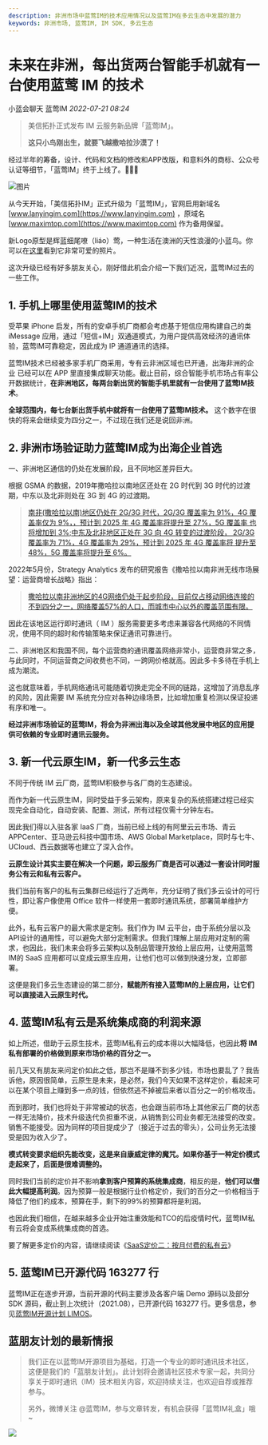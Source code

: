 ```yaml
---
description: 非洲市场中蓝莺IM的技术应用情况以及蓝莺IM在多云生态中发展的潜力
keywords: 非洲市场, 蓝莺IM, IM SDK, 多云生态
---
```

# 未来在非洲，每出货两台智能手机就有一台使用蓝莺 IM 的技术

小蓝会聊天 蓝莺IM _2022-07-21 08:24_

> 美信拓扑正式发布 IM 云服务新品牌「蓝莺IM」。
> 
> **这只小鸟刚出生，就要飞越撒哈拉沙漠了！**
>

经过半年的筹备，设计、代码和文档的修改和APP改版，和意料外的商标、公众号认证等细节，「蓝莺IM」终于上线了。🎉🎉🎉  

![图片](../assets/articles/autogen-f4f5640ae9dc742f5da3d920a35fe98c4ed7b49a4c94f087f02e90509c0c2965.jpeg)  

从今天开始，「美信拓扑IM」正式升级为「蓝莺IM」，官网启用新域名 [www.lanyingim.com](https://www.lanyingim.com) ，原域名 [www.maximtop.com](https://www.maximtop.com) 作为备用保留。

新Logo原型是辉蓝细尾嘹（liáo）莺，一种生活在澳洲的天性浪漫的小蓝鸟。你可以在[这里](https://ebird.org/species/splfai1)看到它非常可爱的照片。

这次升级已经有好多朋友关心，刚好借此机会介绍一下我们近况，蓝莺IM过去的一些工作。

## 1. 手机上哪里使用蓝莺IM的技术

  

受苹果 iPhone 启发，所有的安卓手机厂商都会考虑基于短信应用构建自己的类 iMessage 应用，通过「短信+IM」双通道模式，为用户提供高效经济的通讯体验，蓝莺IM可靠稳定，因此成为 IP 通道通讯的选择。

蓝莺IM技术已经被多家手机厂商采用，专有云非洲区域也已开通，出海非洲的企业 已经可以在 APP 里直接集成聊天功能。截止目前，综合智能手机市场占有率公开数据统计，**在非洲地区，每两台新出货的智能手机里就有一台使用了蓝莺IM技术**。

  
**全球范围内，每七台新出货手机中就将有一台使用了蓝莺IM技术。** 这个数字在很快的将来会继续变为四分之一，不过现在我们还是说回非洲。
  

## 2. 非洲市场验证助力蓝莺IM成为出海企业首选

一、非洲地区通信的仍处在发展阶段，且不同地区差异巨大。

根据 GSMA 的数据，2019年撒哈拉以南地区还处在 2G 时代到 3G 时代的过渡期，中东以及北非则处在 3G 到 4G 的过渡期。

> [南非(撒哈拉以南)地区仍处在 2G/3G 时代，2G/3G 覆盖率为 91%，4G 覆盖率仅为 9%，，预计到 2025 年 4G 覆盖率将提升至 27%，5G 覆盖率 也将增加到 3%;中东及北非地区正处在 3G 向 4G 转变的过渡阶段， 2G/3G 覆盖率为 71%，4G 覆盖率为 29%，预计到 2025 年 4G 覆盖率将 提升至 48%，5G 覆盖率将提升至 6%。](https://pdf.dfcfw.com/pdf/H3_AP202102181463022774_1.pdf?1613635462000.pdf)

2022年5月份，Strategy Analytics 发布的研究报告《撒哈拉以南非洲无线市场展望：运营商增长战略》指出：

> [撒哈拉以南非洲地区的4G网络仍处于起步阶段，目前仅占移动网络连接的不到四分之一，网络覆盖57%的人口，而城市中心以外的覆盖范围有限。](https://finance.sina.com.cn/tech/2022-05-19/doc-imcwiwst8168322.shtml)

因此在该地区运行即时通讯（ IM ）服务需要更多考虑来兼容各代网络的不同情况，使用不同的超时和传输策略来保证通讯可靠进行。  

二、非洲地区和我国不同，每个运营商的通讯覆盖网络非常小，运营商非常之多，与此同时，不同运营商之间收费也不同，一跨网价格就高。因此多卡多待在手机上成为潮流。

这也就意味着，手机网络通讯可能随着切换走完全不同的链路，这增加了消息乱序的风险，因此需要 IM 系统充分应对各种边缘场景，比如增加重复检测以保证投递有序和唯一。  

**经过非洲市场验证的蓝莺IM，将会为非洲出海以及全球其他发展中地区的应用提供可依赖的专业即时通讯云服务。**

## 3. 新一代云原生IM，新一代多云生态

不同于传统 IM 云厂商，蓝莺IM积极参与各厂商的生态建设。

而作为新一代云原生IM，同时受益于多云架构，原来复杂的系统搭建过程已经实现完全自动化，自动安装、配置、测试，所有过程仅需十分钟左右。

因此我们得以入驻各家 IaaS 厂商，当前已经上线的有阿里云云市场、青云APPCenter、亚马逊云科技中国市场、AWS Global Marketplace，同时与七牛、UCloud、西云数据等也建立了深入合作。

**云原生设计其实主要在解决一个问题，即云服务厂商是否可以通过一套设计同时服务公有云和私有云客户。**  

我们当前有客户的私有云集群已经运行了近两年，充分证明了我们多云设计的可行性，即让客户像使用 Office 软件一样使用一套即时通讯系统，部署简单维护方便。

此外，私有云客户的最大需求是定制。我们作为 IM 云平台，由于系统分层以及API设计的通用性，可以避免大部分定制需求。但我们理解上层应用对定制的需求，也因此，我们未来会将多云架构以及制品管理开放给上层应用，让使用蓝莺IM的 SaaS 应用都可以变成云原生应用，让他们也可以做到快速分发，立即部署。

这便是我们多云生态建设的第二部分，**赋能所有接入蓝莺IM的上层应用，让它们可以直接进入云原生时代。**

## 4. 蓝莺IM私有云是系统集成商的利润来源

如上所述，借助于云原生技术，蓝莺IM私有云的成本得以大幅降低，也因此**将 IM 私有部署的价格做到原来市场价格的百分之一。**

前几天又有朋友来问定价如此之低，那岂不是赚不到多少钱，市场也要乱了？我告诉他，原因很简单，云原生是未来，是必然，我们今天如果不这样定价，看起来可以在某个项目上赚到多一点的钱，但依然逃不掉被后来者以百分之一的价格攻击。

而到那时，我们也将处于非常被动的状态，也会跟当前市场上其他家云厂商的状态一样无法降价，技术升级迭代负担重不说，从销售到公司业务都无法接受的改变。销售不能接受。因为同样的项目提成少了（接近于过去的零头），公司业务无法接受是因为收入少了。

**模式转变要求组织先能改变，这是来自康威定律的魔咒。如果你基于一种定价模式走起来了，后面是很难调整的。**

同时我们当前的定价并不影响**拿到客户预算的系统集成商**，相反的是，**他们可以借此大幅提高利润**。因为预算一般是根据行业价格定价，我们的百分之一价格相当于降低了他们的成本，预算在手，剩下的99%的预算都将是利润。  

也因此我们相信，在越来越多企业开始注重效能和TCO的后疫情时代，蓝莺IM私有云将会变成系统集成商的首选。  

要了解更多定价的内容，请继续阅读《[SaaS定价二：按月付费的私有云](saas-pricing-two-monthly-private-cloud.md)》

## 5. 蓝莺IM已开源代码 163277 行

蓝莺IM正在逐步开源，当前开源的代码主要涉及各客户端 Demo 源码以及部分 SDK 源码，截止到上次统计（2021.08），已开源代码 163277 行。更多信息，参见[蓝莺IM开源计划 LIMOS](https://github.com/maxim-top/maxim-bistro/blob/master/LIMOS.md)。

## **蓝朋友计划的最新情报**

> 我们正在以蓝莺IM开源项目为基础，打造一个专业的即时通讯技术社区，这便是我们的「蓝朋友计划」。此计划将会邀请社区技术专家一起，共同分享关于即时通讯（IM）技术相关内容，欢迎持续关注，也欢迎自荐或推荐参与。  
>
> 另外，微博关注 @蓝莺IM，参与文章转发，有机会获得「蓝莺IM礼盒」哦~

![](../assets/articles/autogen-6d3012e2defcf316c233ab9fd9fb140ff77bf0d68f22c62f7835181b56c09719.png)
